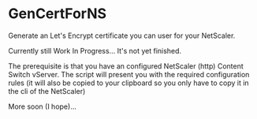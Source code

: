 # GenCertForNS
Generate an Let's Encrypt certificate you can user for your NetScaler.

Currently still Work In Progress... It's not yet finished.

The prerequisite is that you have an configured NetScaler (http) Content Switch vServer.
The script will present you with the required configuration rules (it will also be copied to your clipboard so you only have to copy it in the cli of the NetScaler)

More soon (I hope)...

